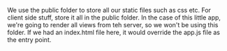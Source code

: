 We use the public folder to store all our static files such as css etc. For client side stuff, store it all in the public folder.
In the case of this little app, we're going to render all views from teh server, so we won't be using this folder.
If we had an index.html file here, it would override the app.js file as the entry point.